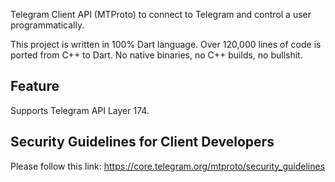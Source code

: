 Telegram Client API (MTProto) to connect to Telegram and control a user programmatically.

This project is written in 100% Dart language. Over 120,000 lines of code is ported from C++ to Dart. No native binaries, no C++ builds, no bullshit.

## Feature

Supports Telegram API Layer 174.

## Security Guidelines for Client Developers

Please follow this link: https://core.telegram.org/mtproto/security_guidelines
